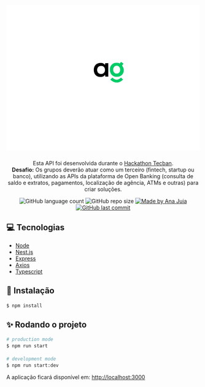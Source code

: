<div align="center">
  <h1>
    <img src="./agiliza.gif" />
  </h1>
  <p>
Esta API foi desenvolvida durante o <a href="https://hackathon.tecban.com.br/"><span>Hackathon Tecban</span></a>.<br>
<strong>Desafio:</strong> Os grupos deverão atuar como um terceiro (fintech, startup ou banco), utilizando as APIs da plataforma de Open Banking (consulta de saldo e extratos, pagamentos, localização de agência, ATMs e outras) para criar soluções.
</p>

  <div>
    <img alt="GitHub language count" src="https://img.shields.io/github/languages/count/anajuliabit/api-hackathon-tecban?color=%233a86ff">
    <img alt="GitHub repo size" src="https://img.shields.io/github/repo-size/anajuliabit/api-hackathon-tecban?color=233a86ff">
    <a href="https://www.linkedin.com/in/anajuliabit/">
      <img alt="Made by Ana Juia" src="https://img.shields.io/badge/made%20by-Ana%20Julia-%23?color=%233a86ff">
    </a>
    <a href="https://github.com/anajuliabit/megahack-sebrae-backend/commits/master">
      <img alt="GitHub last commit" src="https://img.shields.io/github/last-commit/anajuliabit/api-hackathon-tecban?color=%233a86ff">
    </a>
  </div>
</div>

## :computer: Tecnologias

- [Node](https://nodejs.org/en/)
- [Nest.js](https://nestjs.com/)
- [Express](https://expressjs.com/pt-br/)
- [Axios](https://github.com/axios/axios)
- [Typescript](https://www.typescriptlang.org/)

## :wrench: Instalação

```bash
$ npm install
```

## :sparkles: Rodando o projeto

```bash
# production mode
$ npm run start

# development mode
$ npm run start:dev

```

A aplicação ficará disponível em: [http://localhost:3000](http://localhost:3000)
